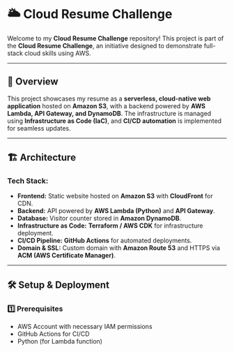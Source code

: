 # 🌥️ Cloud Resume Challenge  

Welcome to my **Cloud Resume Challenge** repository! This project is part of the **Cloud Resume Challenge**, an initiative designed to demonstrate full-stack cloud skills using AWS.  

---

## 🚀 Overview  

This project showcases my resume as a **serverless, cloud-native web application** hosted on **Amazon S3**, with a backend powered by **AWS Lambda, API Gateway, and DynamoDB**. The infrastructure is managed using **Infrastructure as Code (IaC)**, and **CI/CD automation** is implemented for seamless updates.  

---

## 🏗️ Architecture  

### **Tech Stack:**  
- **Frontend:** Static website hosted on **Amazon S3** with **CloudFront** for CDN.  
- **Backend:** API powered by **AWS Lambda (Python)** and **API Gateway**.  
- **Database:** Visitor counter stored in **Amazon DynamoDB**.  
- **Infrastructure as Code:** **Terraform / AWS CDK** for infrastructure deployment.  
- **CI/CD Pipeline:** **GitHub Actions** for automated deployments.  
- **Domain & SSL:** Custom domain with **Amazon Route 53** and HTTPS via **ACM (AWS Certificate Manager)**.  

---

## 🛠️ Setup & Deployment  

### **1️⃣ Prerequisites**  
- AWS Account with necessary IAM permissions  
- GitHub Actions for CI/CD  
- Python (for Lambda function)  

